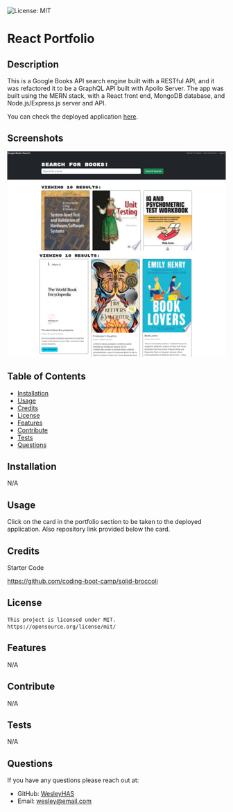 ![License: MIT](https://img.shields.io/badge/License-MIT-yellow.svg)

# React Portfolio

## Description

This is a Google Books API search engine built with a RESTful API, and it was refactored it to be a GraphQL API built with Apollo Server. The app was built using the MERN stack, with a React front end, MongoDB database, and Node.js/Express.js server and API.

You can check the deployed application [here](https://booksearch-engine.onrender.com/).

## Screenshots

![Screentshot 1](./client/public/screenshot1.png)
![Screentshot 2](./client/public/screenshot2.png)

## Table of Contents

- [Installation](#installation)
- [Usage](#usage)
- [Credits](#credits)
- [License](#license)
- [Features](#features)
- [Contribute](#contribute)
- [Tests](#tests)
- [Questions](#questions)

## Installation

N/A

## Usage

Click on the card in the portfolio section to be taken to the deployed application. Also repository link provided below the card.

## Credits

Starter Code

https://github.com/coding-boot-camp/solid-broccoli

## License

    This project is licensed under MIT.
    https://opensource.org/license/mit/

## Features

N/A

## Contribute

N/A

## Tests

N/A

## Questions

If you have any questions please reach out at:

- GitHub: [WesleyHAS](https://github.com/WesleyHAS)
- Email: [wesley@email.com](mailto:wesley@email.com)

